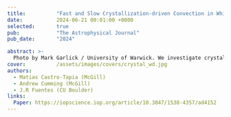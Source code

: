 ```yaml
---
title:          "Fast and Slow Crystallization-driven Convection in White Dwarfs"
date:           2024-06-21 00:01:00 +0800
selected:       true
pub:            "The Astrophysical Journal"
pub_date:       "2024"

abstract: >-
  Photo by Mark Garlick / University of Warwick. We investigate crystallization-driven convection in carbon-oxygen white dwarfs. We present a version of the mixing length theory that self-consistently includes the effects of thermal diffusion and composition gradients, and provides solutions for the convective parameters based on the local heat and composition fluxes.
cover:          /assets/images/covers/crystal_wd.jpg
authors:
  - Matias Castro-Tapia (McGill)
  - Andrew Cumming (McGill)
  - J.R Fuentes (CU Boulder)
links:
  Paper: https://iopscience.iop.org/article/10.3847/1538-4357/ad4152
---
```

